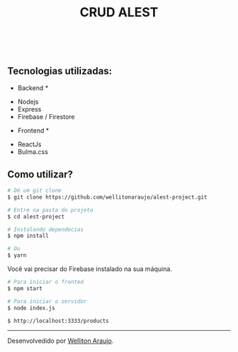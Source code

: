 
<h1 align="center">CRUD ALEST<h1>
<br>

## Tecnologias utilizadas:
* Backend *
- Nodejs
- Express
- Firebase / Firestore

* Frontend *
- ReactJs
- Bulma.css

## Como utilizar?

```bash
# Dê um git clone
$ git clone https://github.com/wellitonaraujo/alest-project.git

# Entre na pasta do projeto
$ cd alest-project

# Instalando dependecias
$ npm install

# Ou
$ yarn
```

Você vai precisar do Firebase instalado na sua máquina.

```bash
# Para iniciar o fronted
$ npm start

```

```bash
# Para iniciar o servidor
$ node index.js

$ http://localhost:3333/products

```


<hr>

Desenvolvedido por [Welliton Araujo](https://linkedin.com/in/wellitonaraujo).

